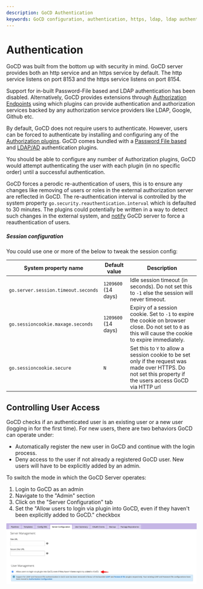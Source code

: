 ```yaml
---
description: GoCD Authentication
keywords: GoCD configuration, authentication, https, ldap, ldap authentication, authorization plugins, user access, passwords, logins, authorization endpoints, GoCD security
---
```


# Authentication

GoCD was built from the bottom up with security in mind. GoCD server provides both an http service and an https service by default. The http service listens on port 8153 and the https service listens on port 8154.

Support for in-built Password-File based and LDAP authentication has been disabled. Alternatively, GoCD provides extensions through [Authorization Endpoints](https://plugin-api.gocd.org/current/authorization/) using which plugins can provide authentication and authorization services backed by any authorization service providers like LDAP, Google, Github etc.

By default, GoCD does not require users to authenticate. However, users can be forced to authenticate by installing and configuring any of the [Authorization plugins](https://plugin-api.gocd.org/current/authorization/). GoCD comes bundled with a [Password File based](https://github.com/gocd/filebased-authentication-plugin) and [LDAP/AD](https://github.com/gocd/gocd-ldap-authentication-plugin) authentication plugins.

You should be able to configure any number of Authorization plugins, GoCD would attempt authenticating the user with each plugin (in no specific order) until a successful authentication.

GoCD forces a perodic re-authentication of users, this is to ensure any changes like removing of users or roles in the external authorization server are reflected in GoCD. The re-authentication interval is controlled by the system property `go.security.reauthentication.interval` which is defaulted to 30 minutes. The plugins could potentially be written in a way to detect such changes in the external system, and [notify](https://plugin-api.gocd.org/current/authorization/#invalidate-users-cache) GoCD server to force a reauthentication of users.

##### Session configuration

You could use one or more of the below to tweak the session config:

| System property name | Default value | Description |
|-----------|----------|-------------|
| `go.server.session.timeout.seconds` | `1209600` (14 days)  | Idle session timeout (in seconds). Do not set this to `-1` else the session will never timeout. |
| `go.sessioncookie.maxage.seconds` | `1209600` (14 days)  | Expiry of a session cookie. Set to `-1` to expire the cookie on browser close. Do not set to `0` as this will cause the cookie to expire immediately.|
| `go.sessioncookie.secure` | `N`  | Set this to `Y` to allow a session cookie to be set only if the request was made over HTTPS. Do not set this property if the users access GoCD via HTTP url|

## Controlling User Access

GoCD checks if an authenticated user is an existing user or a new user (logging in for the first time). For new users, there are two behaviors GoCD can operate under:

-   Automatically register the new user in GoCD and continue with the login process.
-   Deny access to the user if not already a registered GoCD user. New users will have to be explicitly added by an admin.

To switch the mode in which the GoCD Server operates:

1.  Login to GoCD as an admin
2.  Navigate to the "Admin" section
3.  Click on the "Server Configuration" tab
4.  Set the "Allow users to login via plugin into GoCD, even if they haven't been explicitly added to GoCD." checkbox

![](../resources/images/user_authentication_auto_login.png)

